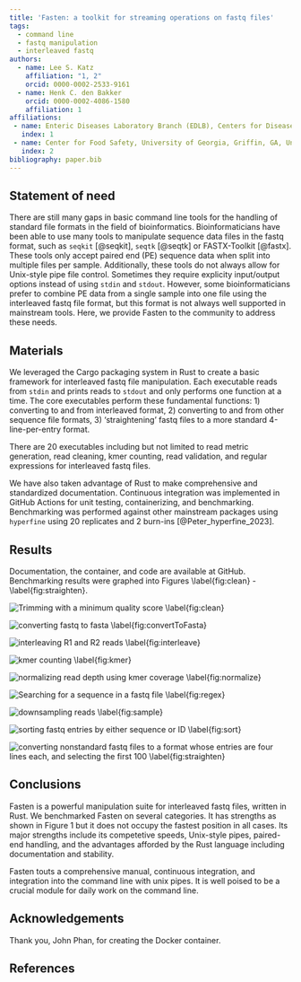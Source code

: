 ```yaml
---
title: 'Fasten: a toolkit for streaming operations on fastq files'
tags:
  - command line
  - fastq manipulation
  - interleaved fastq
authors:
  - name: Lee S. Katz
    affiliation: "1, 2"
    orcid: 0000-0002-2533-9161
  - name: Henk C. den Bakker
    orcid: 0000-0002-4086-1580
    affiliation: 1
affiliations:
 - name: Enteric Diseases Laboratory Branch (EDLB), Centers for Disease Control and Prevention, Atlanta, GA, United States of America
   index: 1
 - name: Center for Food Safety, University of Georgia, Griffin, GA, United States of America
   index: 2
bibliography: paper.bib
---
```


## Statement of need

There are still many gaps in basic command line tools for the handling of standard file formats in the field of bioinformatics.
Bioinformaticians have been able to use many tools to manipulate sequence data files in the fastq format, such as `seqkit` [@seqkit], `seqtk` [@seqtk] or FASTX-Toolkit [@fastx].
These tools only accept paired end (PE) sequence data when split into multiple files per sample.
Additionally, these tools do not always allow for Unix-style pipe file control. Sometimes they require explicity input/output options instead of using `stdin` and `stdout`.
However, some bioinformaticians prefer to combine PE data from a single sample into one file using the interleaved fastq file format, but this format is not always well supported in mainstream tools.
Here, we provide Fasten to the community to address these needs.

## Materials

We leveraged the Cargo packaging system in Rust to create a basic framework for interleaved fastq file manipulation.
Each executable reads from `stdin` and prints reads to `stdout` and only performs one function at a time.
The core executables perform these fundamental functions: 1) converting to and from interleaved format, 2) converting to and from other sequence file formats, 3) ‘straightening’ fastq files to a more standard 4-line-per-entry format.

There are 20 executables including but not limited to read metric generation, read cleaning, kmer counting, read validation, and regular expressions for interleaved fastq files.

We have also taken advantage of Rust to make comprehensive and standardized documentation.
Continuous integration was implemented in GitHub Actions for unit testing, containerizing, and benchmarking.
Benchmarking was performed against other mainstream packages using `hyperfine` using 20 replicates and 2 burn-ins [@Peter_hyperfine_2023].

## Results

Documentation, the container, and code are available at GitHub. Benchmarking results were graphed into Figures \label{fig:clean} - \label{fig:straighten}.

![Trimming with a minimum quality score \label{fig:clean}](clean.json.png)

![converting fastq to fasta \label{fig:convertToFasta}](convertToFasta.json.png)

![interleaving R1 and R2 reads \label{fig:interleave}](interleave.json.png)

![kmer counting \label{fig:kmer}](kmer.json.png)

![normalizing read depth using kmer coverage \label{fig:normalize}](normalize.json.png)

![Searching for a sequence in a fastq file \label{fig:regex}](regex.json.png)

![downsampling reads \label{fig:sample}](sample.json.png)

![sorting fastq entries by either sequence or ID \label{fig:sort}](sort.json.png)

![converting nonstandard fastq files to a format whose entries are four lines each, and selecting the first 100 \label{fig:straighten}](straighten.json.png)

## Conclusions

Fasten is a powerful manipulation suite for interleaved fastq files, written in Rust.
We benchmarked Fasten on several categories.
It has strengths as shown in Figure 1 but it does not occupy the fastest position in all cases.
Its major strengths include its competetive speeds,
Unix-style pipes,
paired-end handling,
and the advantages afforded by the Rust language including documentation and stability.

Fasten touts a comprehensive manual, continuous integration, and integration into the command line with unix pipes.
It is well poised to be a crucial module for daily work on the command line.

## Acknowledgements

Thank you, John Phan, for creating the Docker container.

## References
